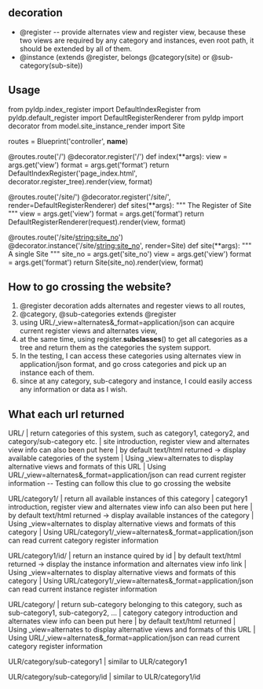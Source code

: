 
## decoration ##
* @register -- provide alternates view and register view, because these two views are required by any category and instances, even root path, it should be extended by all of them.
* @instance (extends @register, belongs @category(site) or @sub-category(sub-site))


## Usage ##
from pyldp.index_register import DefaultIndexRegister
from pyldp.default_register import DefaultRegisterRenderer
from pyldp import decorator
from model.site_instance_render import Site

routes = Blueprint('controller', __name__)

@routes.route('/')
@decorator.register('/') 
def index(**args):
    view = args.get('view')
    format = args.get('format')
    return DefaultIndexRegister('page_index.html', decorator.register_tree).render(view, format)

@routes.route('/site/')
@decorator.register('/site/', render=DefaultRegisterRenderer)
def sites(**args):
    """
    The Register of Site
    """
    view = args.get('view')
    format = args.get('format')
    return DefaultRegisterRenderer(request).render(view, format)

@routes.route('/site/<string:site_no>')
@decorator.instance('/site/<string:site_no>', render=Site)
def site(**args):
    """
    A single Site
    """
    site_no = args.get('site_no')
    view = args.get('view')
    format = args.get('format')
    return Site(site_no).render(view, format)


## How to go crossing the website? ##
1. @register decoration adds alternates and regester views to all routes, 
2. @category, @sub-categories extends @register
3. using URL/_view=alternates&_format=application/json can acquire current register views and alternates view, 
4. at the same time, using register.__subclasses__() to get all categories as a tree and return them as the categories the system support. 
5. In the testing, I can access these categories using alternates view in application/json format, and go cross categories and pick up an instance each of them.
5. since at any category, sub-category and instance, I could easily access any information or data as I wish.
 

	

## What each url returned ##
URL/
	| return categories of this system, such as category1, category2, and category/sub-category etc.
	| site introduction, register view and alternates view info can also been put here
	| by default text/html returned -> display available categories of the system
	| Using _view=alternates to display alternative views and formats  of this URL
	| Using URL/_view=alternates&_format=application/json can read current register information -- Testing can follow this clue to go crossing the website


URL/category1/
		| return all available instances of this category
		| category1 introduction, register view and alternates view info can also been put here
		| by default text/html returned -> display available instances of the category
		| Using _view=alternates to display alternative views and formats  of this category
		| Using URL/category1/_view=alternates&_format=application/json can read current category register information


URL/category1/id/
		| return an instance quired by id
		| by default text/html returned -> display the instance information and alternates view info link
		| Using _view=alternates to display alternative views and formats  of this category
		| Using URL/category1/_view=alternates&_format=application/json can read current instance register information

URL/category/
		| return sub-category belonging to this category, such as sub-category1, sub-category2, ...
		| category category introduction and alternates view info can been put here
		| by default text/html returned 
		| Using _view=alternates to display alternative views and formats  of this URL
		| Using URL/_view=alternates&_format=application/json can read current category register information

ULR/category/sub-category1
		| similar to ULR/category1

ULR/category/sub-category/id
		| similar to ULR/category1/id
		
		